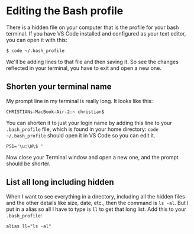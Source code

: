 # Editing the Bash profile

There is a hidden file on your computer that is the profile for your bash terminal. If you have VS Code installed and configured as your text editor, you can open it with this:

`$ code ~/.bash_profile`

We'll be adding lines to that file and then saving it. So see the changes reflected in your terminal, you have to exit and open a new one.

## Shorten your terminal name

My prompt line in my terminal is really long. It looks like this:

`CHRISTIANs-MacBook-Air-2:~ christian$`

You can shorten it to just your login name by adding this line to your `.bash_profile` file, which is found in your home directory: `code ~/.bash_profile` should open it in VS Code so you can edit it.

`PS1='\u:\W\$ '`

Now close your Terminal window and open a new one, and the prompt should be shorter.

## List all long including hidden

When I want to see everything in a directory, including all the hidden files and the other details like size, date, etc., then the command is `ls -al`. But I put in a alias so all I have to type is `ll` to get that long list. Add this to your `.bash_profile`:

`alias ll="ls -al"`

